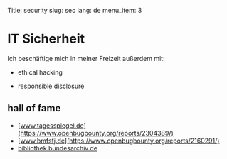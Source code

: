 Title: security
slug: sec
lang: de
menu_item: 3

# IT Sicherheit 

Ich beschäftige mich in meiner Freizeit außerdem mit:

* ethical hacking

* responsible disclosure 

## hall of fame

* [www.tagesspiegel.de](https://www.openbugbounty.org/reports/2304389/)
* [www.bmfsfj.de](https://www.openbugbounty.org/reports/2160291/)
* [bibliothek.bundesarchiv.de](https://www.openbugbounty.org/reports/2337959/)